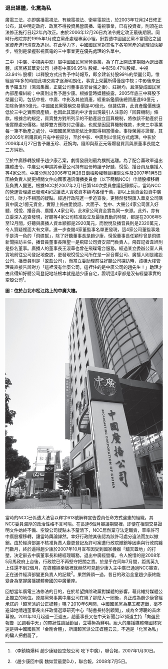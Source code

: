 ### 退出媒體，化黨為私

廣電三法，亦即廣播電視法、有線電視法、衛星電視法，於2003年12月24日修正公布，其中明定政府、政黨不得投資民營廣播、電視事業，已有投資者，則須在此法修正施行日起2年內改正。由於2006年12月26日為法令規定改正最後期限。同時行政院亦於1995年1月成立黨產處理專案小組，針對遭中國國民黨不當侵佔之國家資產進行清查及追討。在此壓力下，中國國民黨對其名下各項黨產的處理加快腳步，特別是掌握影視廣電的三中事業更在優先處理的名單中。

三中（中廣、中視與中影）屬中國國民黨黨營事業，為了在上開法定期限內退出媒體，該黨將其華夏公司（持有中廣96.95％ 股權、中影50.47％股權、中視33.94％ 股權）以釋股方式出售予中時報系，即余建新持股99％的榮麗公司。惟經過1年多的時間此項交易才逐漸明朗化，事實上榮麗所得僅是中視；中影後來出售予羅玉珍（鴻海集團，正崴公司董事長郭台強之妻）、莊婉均，且演變成國民黨內部產權糾紛；中廣則出售予趙少康。根據當時媒體披露，2005年底三中釋股予榮麗公司，包括中視、中廣、中影及其他資產，經重新鑑價後總資產達93億元 ，扣除負債53億元，中國國民黨聲稱交易價是40億元。但據估算，此資產鑑價應遠低於三中之實際資產額，也因此其簽約中才會出現最引人注意的「回算機制」條款。根據合約規定，買賣雙方對所列示的不動產設立回算機制，將依該不動產於日後實際處分價格，結算雙方應取付之價金。也就是因回算機制條款，未來三中事業每一筆不動產之處分，中國國民黨皆能依比例取得相當價金。事後榮麗亦證實，其於2005年所購買的只有中視部分，至於中影、中廣則以信託方式處理。中影於2006年4月27日售予羅玉珍、莊婉均，隨即與蔡正元等爆發買賣與原董事長間之三方糾紛。

至於中廣移轉股權予趙少康乙案，劇情發展則最為撲朔迷離。為了配合黨政軍退出媒體法令，中廣公司申請將華夏公司持有股份轉讓予好聽、悅悅、播音員及廣播人等4家公司。中廣分別於2006年12月28日函檢股權轉讓相關文件及2007年1月5日函檢負責人變更相關文件向國家通訊傳播委員會（以下簡稱NCC）申請股權移轉及負責人變更。根據NCC於2007年2月1日第140次委員會議記錄顯示，當時NCC的營運管理處已發現4家受讓法人實收資本額均各僅千萬，卻以上億資金投資中廣公司，財力不相當的疑點。經過行政院進一步追查後，更赫然發現匯入華夏公司購買中廣之1億元資金，實際上係由愛說話、大面子、包中、大聲公4家公司匯入好聽、悅悅、播音員、廣播人4家公司，此8家公司資金實為同一來源。此外，亦有立委深入追查發現，好聽等4家公司核准設立及最後異動的時間，都是在2006年5至12月間，好聽與廣播人資本額都是2920萬元，而悅悅及播音員則是2320萬元，令人質疑裡面大有文章。進一步查閱4家董監事名單更發現，這4家公司董監事幾乎是清一色的「飛碟幫」，除了好聽董事長是趙少康，悅悅董事長任穎珍曾是飛碟新聞採訪主任，播音員董事長陳聖一是飛碟公司資安部門負責人，飛碟記者韋旭則是掛名董事。廣播人的董事長王淑華也曾在飛碟電台服務。經過某立委辦公室人員實地前往公司登記地查訪，更發現悅悅公司所在是一家音響公司、廣播人則是建設公司、播音員則是「翠盈公司」，而當立委助理前往好聽公司探訪時，該棟大樓管理員直接告訴對方「這裡沒有什麼公司，這裡住的是中廣公司的趙先生！」助理才由此得知好聽公司登記地址根本就是趙少康自宅，證明這4家都是沒有經營事實的空殼公司<sup>1</sup>。

**圖：位於台北市松江路上的中廣大樓。**

![位於台北市松江路上的中廣大樓。](images/p146.jpg "位於台北市松江路上的中廣大樓。")

當時的NCC已係遭大法官以釋字613號解釋宣告委員任命方式違憲的組織，其NCC委員濃厚的政治性格不言可喻。在長達6個月審議期間裡，即便在相關交易證明文件始終不備、空殼公司疑點未予釐清下，NCC居然棄守法定職責，草率許可中廣股權移轉，讓當時輿論譁然。幸好行政院其後認為該許可處分違法而加以撤銷。由於經濟部遲不核准負責人變更登記及許可案遭行政院撤銷等因素與行政院纏鬥數月，終於逼得趙少康於2007年10月宣布因受到國家機器「舖天蓋地」的打壓，決定辭去中廣董事長和總經理職務，退出中廣經營權。令人惋惜的是2008年5月馬政府上台後，行政院已不再堅守把關之責。於是乎在同年7月間，距馬英九上任還不到2個月，在媒體娛樂版裡就赫然可見趙少康入主中廣已通過NCC審查，正在送件經濟部變更負責人的記載<sup>2</sup>。果然鋒頭一過，昔日的政治金童趙少康終能變身為掌握廣播媒體帝國的中廣董座。

回想當年廣電三法修法的目的，在於希望排除政黨對媒體的影響，藉此維持媒體公正獨立的地位。原屬黨營事業中廣公司在繞了那麼大一圈後，真正成為趙少康曾經承諾的「超黨派的公正媒體」嗎？2010年6月間，中國國民黨為贏五都選戰，毫不避諱地請趙董事長出任政情選舉研究中心「祕書長特別顧問」，成為金溥聰的首席幕僚。2011年10月起週一至週五，趙董事長又在中天新聞台52頻道主持「向選民報告─民調看中天」的帶狀性談話節目，立場極為鮮明。龐大的廣播媒體帝國終究還是與中國國民黨「金剛合體」，所謂超黨派公正媒體云云，不過是「化黨為私」的騙人把戲罷了。

---

1. 〈李鎮楠爆料 趙少康疑設空殼公司 吃下中廣〉，聯合報，2007年1月30日。

2. 〈趙少康回中廣 魏如萱最愛DJ〉，聯合報，2008年7月5日。

